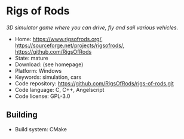 # Rigs of Rods

_3D simulator game where you can drive, fly and sail various vehicles._

- Home: https://www.rigsofrods.org/, https://sourceforge.net/projects/rigsofrods/, https://github.com/RigsOfRods
- State: mature 
- Download: (see homepage)
- Platform: Windows
- Keywords: simulation, cars
- Code repository: https://github.com/RigsOfRods/rigs-of-rods.git
- Code language: C, C++, Angelscript
- Code license: GPL-3.0

## Building

- Build system: CMake
